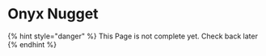 # Onyx Nugget

{% hint style="danger" %}
This Page is not complete yet. Check back later
{% endhint %}

